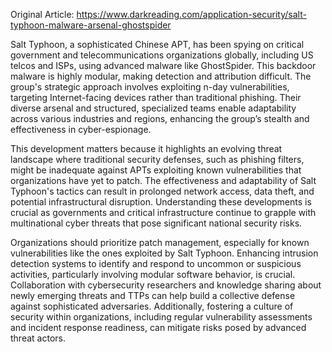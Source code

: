 Original Article: https://www.darkreading.com/application-security/salt-typhoon-malware-arsenal-ghostspider

Salt Typhoon, a sophisticated Chinese APT, has been spying on critical government and telecommunications organizations globally, including US telcos and ISPs, using advanced malware like GhostSpider. This backdoor malware is highly modular, making detection and attribution difficult. The group's strategic approach involves exploiting n-day vulnerabilities, targeting Internet-facing devices rather than traditional phishing. Their diverse arsenal and structured, specialized teams enable adaptability across various industries and regions, enhancing the group’s stealth and effectiveness in cyber-espionage.

This development matters because it highlights an evolving threat landscape where traditional security defenses, such as phishing filters, might be inadequate against APTs exploiting known vulnerabilities that organizations have yet to patch. The effectiveness and adaptability of Salt Typhoon's tactics can result in prolonged network access, data theft, and potential infrastructural disruption. Understanding these developments is crucial as governments and critical infrastructure continue to grapple with multinational cyber threats that pose significant national security risks.

Organizations should prioritize patch management, especially for known vulnerabilities like the ones exploited by Salt Typhoon. Enhancing intrusion detection systems to identify and respond to uncommon or suspicious activities, particularly involving modular software behavior, is crucial. Collaboration with cybersecurity researchers and knowledge sharing about newly emerging threats and TTPs can help build a collective defense against sophisticated adversaries. Additionally, fostering a culture of security within organizations, including regular vulnerability assessments and incident response readiness, can mitigate risks posed by advanced threat actors.